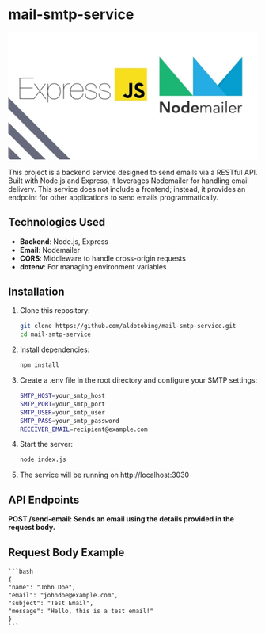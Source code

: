 # mail-smtp-service

![mail-smtp-service](/maxresdefault.jpg)

This project is a backend service designed to send emails via a RESTful API. Built with Node.js and Express, it leverages Nodemailer for handling email delivery. This service does not include a frontend; instead, it provides an endpoint for other applications to send emails programmatically.

## Technologies Used

- **Backend**: Node.js, Express
- **Email**: Nodemailer
- **CORS**: Middleware to handle cross-origin requests
- **dotenv**: For managing environment variables

## Installation

1. Clone this repository:
   ```bash
   git clone https://github.com/aldotobing/mail-smtp-service.git
   cd mail-smtp-service
   ```
2. Install dependencies:

   ```bash
   npm install
   ```

3. Create a .env file in the root directory and configure your SMTP settings:

   ```bash
   SMTP_HOST=your_smtp_host
   SMTP_PORT=your_smtp_port
   SMTP_USER=your_smtp_user
   SMTP_PASS=your_smtp_password
   RECEIVER_EMAIL=recipient@example.com
   ```

4. Start the server:

   ```bash
   node index.js
   ```

5. The service will be running on http://localhost:3030

## API Endpoints

**POST /send-email: Sends an email using the details provided in the request body.**

## Request Body Example

    ```bash
    {
    "name": "John Doe",
    "email": "johndoe@example.com",
    "subject": "Test Email",
    "message": "Hello, this is a test email!"
    }
    ```
